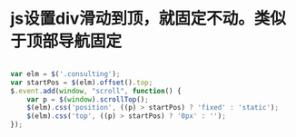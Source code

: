 # js设置div滑动到顶，就固定不动。类似于顶部导航固定

````javascript

var elm = $('.consulting');
var startPos = $(elm).offset().top;
$.event.add(window, "scroll", function() {
    var p = $(window).scrollTop();
    $(elm).css('position', ((p) > startPos) ? 'fixed' : 'static');
    $(elm).css('top', ((p) > startPos) ? '0px' : '');
});
````